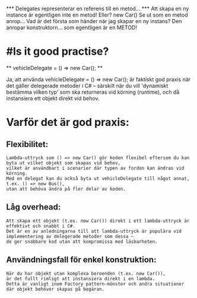 *** Delegates representerar en referens till en metod... ***
Att skapa en ny instance är egentligen inte en metod!
Eller?
	new Car()
Se ut som en metod anrop...
Vad är det första som händer när jag skapar en ny instans?
Den anropar konstruktorn... som egentligen är en METOD!



#Is it good practise?
====================

** vehicleDelegate = () => new Car(); **

Ja, att använda vehicleDelegate = () => new Car(); 
är faktiskt god praxis när det gäller delegerade metoder i C# – 
särskilt när du vill 'dynamiskt bestämma vilken typ' som ska returneras vid 
körning (runtime), och då instansiera ett objekt direkt vid behov.

# Varför det är god praxis:
## Flexibilitet: 
	Lambda-uttryck som () => new Car() gör koden flexibel eftersom du kan 
	byta ut vilket objekt som skapas vid behov, 
	vilket är användbart i scenarier där typen av fordon kan ändras vid körning. 
	Med en delegat kan du också byta ut vehicleDelegate till något annat, 
	t.ex. () => new Bus(), 
	utan att behöva ändra på fler delar av koden.

## Låg overhead: 
	Att skapa ett objekt (t.ex. new Car()) direkt i ett lambda-uttryck är 
	effektivt och snabbt i C#. 
	Det är en av anledningarna till att lambda-uttryck är populära vid 
	implementering av delegerade metoder som dessa – 
	de ger snabbare kod utan att kompromissa med läsbarheten.

## Användningsfall för enkel konstruktion: 
	När du har objekt utan komplexa beroenden (t.ex. new Car()), 
	är det fullt rimligt att instansiera direkt i en lambda. 
	Detta är vanligt inom Factory pattern-mönster och andra situationer 
	där objekt behöver skapas på begäran.
